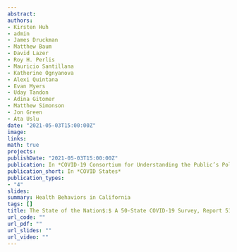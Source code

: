 ```yaml
---
abstract: 
authors:
- Kirsten Huh
- admin
- James Druckman
- Matthew Baum
- David Lazer
- Roy H. Perlis
- Mauricio Santillana
- Katherine Ognyanova
- Alexi Quintana
- Evan Myers
- Uday Tandon
- Adina Gitomer
- Matthew Simonson
- Jon Green
- Ata Uslu
date: "2021-05-03T15:00:00Z"
image:
links:
math: true
projects:
publishDate: "2021-05-03T15:00:00Z"
publication: In *COVID-19 Consortium for Understanding the Public’s Policy Preferences Across States*
publication_short: In *COVID States*
publication_types:
- "4"
slides: 
summary: Health Behaviors in California
tags: []
title: The State of the Nation$:$ A 50-State COVID-19 Survey, Report 51$:$ Trajectory of Health-related Behaviors in California
url_code: ""
url_pdf: ""
url_slides: ""
url_video: ""
---
```



